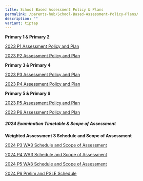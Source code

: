 ```yaml
---
title: School Based Assessment Policy & Plans
permalink: /parents-hub/School-Based-Assessment-Policy-Plans/
description: ""
variant: tiptap
---
```

<p><strong>Primary 1 &amp;&nbsp;Primary 2</strong>
</p>
<p><a href="/files/Parents'%20Hub/School%20Based%20assessment%20policy/2023%20P1%20Assessment%20Policy,%20Plan%20-%20EL,%20MA%20&amp;%20CL.pdf" rel="noopener noreferrer nofollow" target="_blank">2023 P1 Assessment Policy and Plan</a>
</p>
<p><a href="/files/Parents'%20Hub/School%20Based%20assessment%20policy/2023%20P2%20Assessment%20Policy,%20Plan%20-%20EL,%20MA%20&amp;%20CL.pdf" rel="noopener noreferrer nofollow" target="_blank">2023 P2 Assessment Policy and Plan</a>
</p>
<p><strong>Primary 3 &amp; Primary 4</strong>
</p>
<p><a href="/files/Parents'%20Hub/School%20Based%20assessment%20policy/2023%20P3%20Assessment%20Policy,%20Plan,%20WA%20info%20-%20EL,%20MA,%20SC%20&amp;%20CL.pdf" rel="noopener noreferrer nofollow" target="_blank">2023 P3 Assessment Policy and Plan</a>
</p>
<p><a href="/files/Parents'%20Hub/School%20Based%20assessment%20policy/2023%20P4%20Assessment%20Policy,%20Plan,%20WA%20info%20-%20EL,%20MA,%20SC%20&amp;%20CL.pdf" rel="noopener noreferrer nofollow" target="_blank">2023 P4 Assessment Policy and Plan</a>
</p>
<p><strong>Primary 5 &amp; Primary 6</strong>
</p>
<p><a href="/files/Parents'%20Hub/School%20Based%20assessment%20policy/2023%20P5%20Assessment%20Policy,%20Plan,%20WA%20info%20-%20EL,%20MA,%20SC%20&amp;%20CL.pdf" rel="noopener noreferrer nofollow" target="_blank">2023 P5 Assessment Policy and Plan</a>
</p>
<p><a href="/files/Parents'%20Hub/School%20Based%20assessment%20policy/2023%20P6%20Assessment%20Policy,%20Plan,%20WA%20info%20-%20EL,%20MA,%20SC%20&amp;%20CL.pdf" rel="noopener noreferrer nofollow" target="_blank">2023 P6 Assessment Policy and Plan</a>
</p>
<h5><strong>2024 Examination Timetable &amp; Scope of Assessment</strong></h5>
<p><strong>Weighted Assessment 3 Schedule and Scope of Assessment</strong>
</p>
<p><a href="/files/2024_WA3_P3_Schedule_and_Scope_of_Assessment.pdf" rel="noopener noreferrer nofollow" target="_blank">2024 P3 WA3 Schedule and Scope of Assessment</a>
</p>
<p></p>
<p><a href="/files/2024_WA3_P4_Schedule_and_Scope_of_Assessment.pdf" rel="noopener noreferrer nofollow" target="_blank">2024 P4 WA3 Schedule and Scope of Assessment</a>
</p>
<p></p>
<p><a href="/files/2024_WA3_P5_Schedule_and_Scope_of_Assessment.pdf" rel="noopener noreferrer nofollow" target="_blank">2024 P5 WA3 Schedule and Scope of Assessment</a>
</p>
<p></p>
<p><a href="/files/2024_P6_Prelim_and_PSLE_Schedule.pdf" rel="noopener noreferrer nofollow" target="_blank">2024 P6 Prelim and PSLE Schedule</a>
</p>
<p></p>
<p></p>